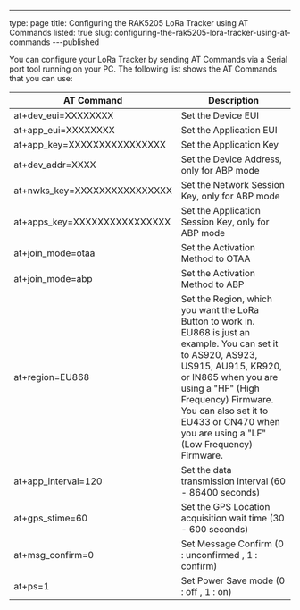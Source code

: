 ---
type: page
title: Configuring the RAK5205 LoRa Tracker using AT Commands
listed: true
slug: configuring-the-rak5205-lora-tracker-using-at-commands
---published

You can configure your LoRa Tracker by sending AT Commands via a Serial port tool running on your PC. The following list shows the AT Commands that you can use:

| AT Command | Description | 
| ---- | ---- | 
| at+dev_eui=XXXXXXXX | Set the Device EUI | 
| at+app_eui=XXXXXXXX | Set the Application EUI | 
| at+app_key=XXXXXXXXXXXXXXXX | Set the Application Key | 
| at+dev_addr=XXXX | Set the Device Address, only for ABP mode | 
| at+nwks_key=XXXXXXXXXXXXXXXX | Set the Network Session Key, only for ABP mode | 
| at+apps_key=XXXXXXXXXXXXXXXX | Set the Application Session Key, only for ABP mode | 
| at+join_mode=otaa | Set the Activation Method to OTAA | 
| at+join_mode=abp | Set the Activation Method to ABP | 
| at+region=EU868 | Set the Region, which you want the LoRa Button to work in. EU868  is just an example. You can set it to AS920, AS923, US915, AU915, KR920, or IN865 when you are using a "HF" (High Frequency) Firmware. You can also set it to EU433 or CN470 when you are using a "LF" (Low Frequency) Firmware. | 
| at+app_interval=120 | Set the data transmission interval (60 - 86400 seconds) | 
| at+gps_stime=60 | Set the GPS Location acquisition wait time (30 - 600 seconds) | 
| at+msg_confirm=0 | Set Message Confirm (0 : unconfirmed , 1 : confirm) | 
| at+ps=1 | Set Power Save mode (0 : off , 1 : on) | 


